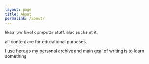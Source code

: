 ```yaml
---
layout: page
title: About
permalink: /about/
---
```


likes low level computer stuff. also sucks at it.

all content are for educational purposes.

I use here as my personal archive and main goal of writing is to learn something

